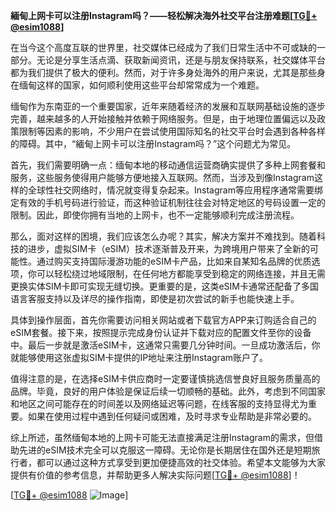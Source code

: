 **緬甸上网卡可以注册Instagram吗？——轻松解决海外社交平台注册难题[[TG💪+ @esim1088](https://t.me/s/esim1088)]**

在当今这个高度互联的世界里，社交媒体已经成为了我们日常生活中不可或缺的一部分。无论是分享生活点滴、获取新闻资讯，还是与朋友保持联系，社交媒体平台都为我们提供了极大的便利。然而，对于许多身处海外的用户来说，尤其是那些身在缅甸这样的国家，如何顺利使用这些平台却常常成为一个难题。

缅甸作为东南亚的一个重要国家，近年来随着经济的发展和互联网基础设施的逐步完善，越来越多的人开始接触并依赖于网络服务。但是，由于地理位置偏远以及政策限制等因素的影响，不少用户在尝试使用国际知名的社交平台时会遇到各种各样的障碍。其中，“緬甸上网卡可以注册Instagram吗？”这个问题尤为常见。

首先，我们需要明确一点：缅甸本地的移动通信运营商确实提供了多种上网套餐和服务，这些服务使得用户能够方便地接入互联网。然而，当涉及到像Instagram这样的全球性社交网络时，情况就变得复杂起来。Instagram等应用程序通常需要绑定有效的手机号码进行验证，而这种验证机制往往会对特定地区的号码设置一定的限制。因此，即使你拥有当地的上网卡，也不一定能够顺利完成注册流程。

那么，面对这样的困境，我们应该怎么办呢？其实，解决方案并不难找到。随着科技的进步，虚拟SIM卡（eSIM）技术逐渐普及开来，为跨境用户带来了全新的可能性。通过购买支持国际漫游功能的eSIM卡产品，比如来自某知名品牌的优质选项，你可以轻松绕过地域限制，在任何地方都能享受到稳定的网络连接，并且无需更换实体SIM卡即可实现无缝切换。更重要的是，这类eSIM卡通常还配备了多国语言客服支持以及详尽的操作指南，即使是初次尝试的新手也能快速上手。

具体到操作层面，首先你需要访问相关网站或者下载官方APP来订购适合自己的eSIM套餐。接下来，按照提示完成身份认证并下载对应的配置文件至你的设备中。最后一步就是激活eSIM卡，这通常只需要几分钟时间。一旦成功激活后，你就能够使用这张虚拟SIM卡提供的IP地址来注册Instagram账户了。

值得注意的是，在选择eSIM卡供应商时一定要谨慎挑选信誉良好且服务质量高的品牌。毕竟，良好的用户体验是保证后续一切顺畅的基础。此外，考虑到不同国家和地区之间可能存在的时间差以及网络延迟等问题，在线客服的支持显得尤为重要。如果在使用过程中遇到任何疑问或困难，及时寻求专业帮助是非常必要的。

综上所述，虽然缅甸本地的上网卡可能无法直接满足注册Instagram的需求，但借助先进的eSIM技术完全可以克服这一障碍。无论你是长期居住在国外还是短期旅行者，都可以通过这种方式享受到更加便捷高效的社交体验。希望本文能够为大家提供有价值的参考信息，并帮助更多人解决实际问题[[TG💪+ @esim1088](https://t.me/s/esim1088)]！

[[TG💪+ @esim1088](https://t.me/s/esim1088) ![Image](https://i.postimg.cc/4NQfJmqS/Snipaste-2025-05-13-00-14-12.png)]
